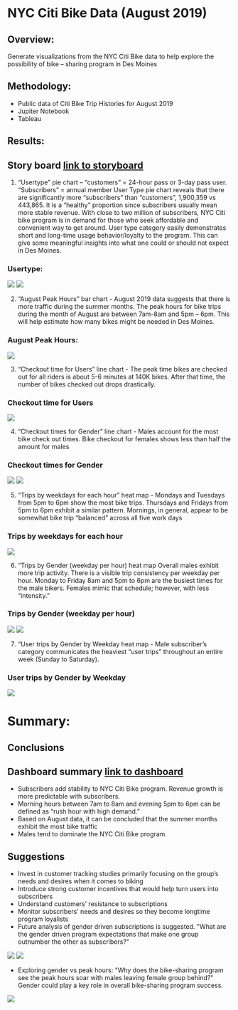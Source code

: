 # NYC Citi Bike Data (August 2019)

## Overview: 
Generate visualizations from the NYC Citi Bike data to help explore the possibility of bike – sharing program in Des Moines

## Methodology:
* Public data of Citi Bike Trip Histories for August 2019
* Jupiter Notebook
* Tableau

## Results:  
## Story board [link to storyboard](https://public.tableau.com/app/profile/aggie.jasinski/viz/NYCCitiBikeSharingProgramSTORY/NYCCitiBikeStory-Updated?publish=yes)
1.	“Usertype” pie chart – “customers” = 24-hour pass or 3-day pass user.  “Subscribers” = annual member
User Type pie chart reveals that there are significantly more “subscribers” than “customers”, 1,900,359 vs 443,865.  It is a “healthy” proportion since subscribers usually mean more stable revenue.  With close to two million of subscribers, NYC Citi bike program is in demand for those who seek affordable and convenient way to get around.  User type category easily demonstrates short and long-time usage behavior/loyalty to the program.  This can give some meaningful insights into what one could or should not expect in Des Moines.

### Usertype:
![](https://github.com/Aggie01/Citi_bikesharing/blob/main/UserType1.jpg?raw=true)
![](https://github.com/Aggie01/Citi_bikesharing/blob/main/UserType2.jpg?raw=true)


2.	“August Peak Hours” bar chart - 
August 2019 data suggests that there is more traffic during the summer months.  The peak hours for bike trips during the month of August are between 7am-8am and 5pm – 6pm.  This will help estimate how many bikes might be needed in Des Moines.

### August Peak Hours:

![](https://github.com/Aggie01/Citi_bikesharing/blob/main/August_Peak_Hours.jpg?raw=true)
  
3.	“Checkout time for Users” line chart -
The peak time bikes are checked out for all riders is about 5-6 minutes at 140K bikes.  After that time, the number of bikes checked out drops drastically.

### Checkout time for Users

![](https://github.com/Aggie01/Citi_bikesharing/blob/main/Checkout_time_for_Users.jpg?raw=true)
    
4.	“Checkout times for Gender” line chart -
Males account for the most bike check out times.  Bike checkout for females shows less than half the amount for males

### Checkout times for Gender

![](https://github.com/Aggie01/Citi_bikesharing/blob/main/Checkout_time_by_Gender1.jpg?raw=true)
![](https://github.com/Aggie01/Citi_bikesharing/blob/main/checkout_time_by_gender2.jpg?raw=true)

5.	“Trips by weekdays for each hour” heat map -
Mondays and Tuesdays from 5pm to 6pm show the most bike trips.  Thursdays and Fridays from 5pm to 6pm exhibit a similar pattern.  Mornings, in general, appear to be somewhat bike trip “balanced” across all five work days

### Trips by weekdays for each hour

![](https://github.com/Aggie01/Citi_bikesharing/blob/main/Trips_by_weekday_for_each_hour.jpg?raw=true)

6.	“Trips by Gender (weekday per hour) heat map
Overall males exhibit more trip activity.  There is a visible trip consistency per weekday per hour.  Monday to Friday 8am and 5pm to 6pm are the busiest times for the male bikers.  Females mimic that schedule; however, with less “intensity.”

### Trips by Gender (weekday per hour)

![](https://github.com/Aggie01/Citi_bikesharing/blob/main/Trips_by_Gender_Females.jpg?raw=true)
![](https://github.com/Aggie01/Citi_bikesharing/blob/main/Trips_Gender_Males.jpg?raw=true)
  
7.	“User trips by Gender by Weekday heat map -
Male subscriber’s category communicates the heaviest “user trips” throughout an entire week (Sunday to Saturday).

### User trips by Gender by Weekday

![](https://github.com/Aggie01/Citi_bikesharing/blob/main/User_Trips_by_Gender_by_Weekdays.jpg?raw=true)

# Summary:
 ## Conclusions 
 ## Dashboard summary [link to dashboard](https://public.tableau.com/app/profile/aggie.jasinski/viz/NYCCitiBikeSharingProgramDashboardSummary/NYCfinaldashboard?publish=yes) 
 
-	Subscribers add stability to NYC Citi Bike program.  Revenue growth is more predictable with subscribers.
-	Morning hours between 7am to 8am and evening 5pm to 6pm can be defined as “rush hour with high demand.”
-	Based on August data, it can be concluded that the summer months exhibit the most bike traffic
-	Males tend to dominate the NYC Citi Bike program.
## Suggestions
-	Invest in customer tracking studies primarily focusing on the group’s needs and desires when it comes to biking
-	Introduce strong customer incentives that would help turn users into subscribers
-	Understand customers’ resistance to subscriptions
-	Monitor subscribers’ needs and desires so they become longtime program loyalists
- Future analysis of gender driven subscriptions is suggested. "What are the gender driven program expectations that  make one group outnumber the other as subscribers?"

![](https://github.com/Aggie01/Citi_bikesharing/blob/main/Gender_by_UserType.jpg?raw=true)
![](https://github.com/Aggie01/Citi_bikesharing/blob/main/Gender_by_UserType2.jpg?raw=true)

- Exploring gender vs peak hours: "Why does the bike-sharing program see the peak hours soar with males leaving female group behind?" Gender could play a key role in overall bike-sharing program success.

![](https://github.com/Aggie01/Citi_bikesharing/blob/main/Peak_Hours_by_Gender.jpg?raw=true)

  
  
